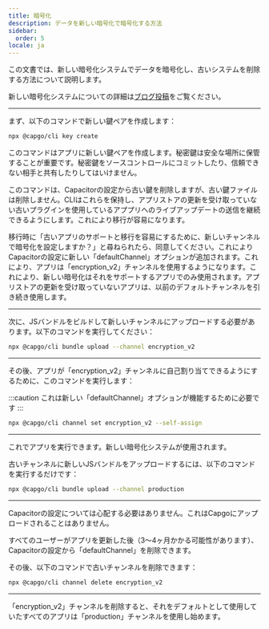 ```yaml
---
title: 暗号化
description: データを新しい暗号化で暗号化する方法
sidebar:
  order: 5
locale: ja
---
```


この文書では、新しい暗号化システムでデータを暗号化し、古いシステムを削除する方法について説明します。

新しい暗号化システムについての詳細は[ブログ投稿](/blog/introducing-end-to-end-security-to-capacitor-updater-with-code-signing)をご覧ください。

---

まず、以下のコマンドで新しい鍵ペアを作成します：

```bash
npx @capgo/cli key create
```

このコマンドはアプリに新しい鍵ペアを作成します。秘密鍵は安全な場所に保管することが重要です。秘密鍵をソースコントロールにコミットしたり、信頼できない相手と共有したりしてはいけません。

このコマンドは、Capacitorの設定から古い鍵を削除しますが、古い鍵ファイルは削除しません。CLIはこれらを保持し、アプリストアの更新を受け取っていない古いプラグインを使用しているアププリへのライブアップデートの送信を継続できるようにします。これにより移行が容易になります。

移行時に「古いアプリのサポートと移行を容易にするために、新しいチャンネルで暗号化を設定しますか？」と尋ねられたら、同意してください。これによりCapacitorの設定に新しい「defaultChannel」オプションが追加されます。これにより、アプリは「encryption_v2」チャンネルを使用するようになります。これにより、新しい暗号化はそれをサポートするアプリでのみ使用されます。アプリストアの更新を受け取っていないアプリは、以前のデフォルトチャンネルを引き続き使用します。

---

次に、JSバンドルをビルドして新しいチャンネルにアップロードする必要があります。以下のコマンドを実行してください：

```bash
npx @capgo/cli bundle upload --channel encryption_v2
```

---

その後、アプリが「encryption_v2」チャンネルに自己割り当てできるようにするために、このコマンドを実行します：

:::caution
これは新しい「defaultChannel」オプションが機能するために必要です
:::

```bash
npx @capgo/cli channel set encryption_v2 --self-assign
```

---

これでアプリを実行できます。新しい暗号化システムが使用されます。

古いチャンネルに新しいJSバンドルをアップロードするには、以下のコマンドを実行するだけです：

```bash
npx @capgo/cli bundle upload --channel production
```

---

Capacitorの設定については心配する必要はありません。これはCapgoにアップロードされることはありません。

すべてのユーザーがアプリを更新した後（3〜4ヶ月かかる可能性があります）、Capacitorの設定から「defaultChannel」を削除できます。

その後、以下のコマンドで古いチャンネルを削除できます：

```bash
npx @capgo/cli channel delete encryption_v2
```

---

「encryption_v2」チャンネルを削除すると、それをデフォルトとして使用していたすべてのアプリは「production」チャンネルを使用し始めます。
